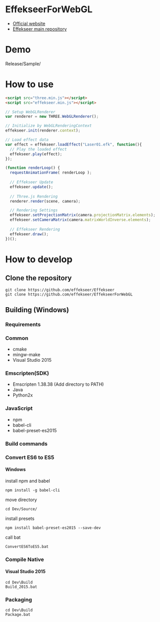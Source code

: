 # EffekseerForWebGL

- [Official website](http://effekseer.github.io)
- [Effekseer main repository](https://github.com/effekseer/Effekseer)

# Demo

Release/Sample/

# How to use

```html
<script src="three.min.js"></script>
<script src="effekseer.min.js"></script>
```

```js
// Setup WebGLRenderer
var renderer = new THREE.WebGLRenderer();

// Initialize by WebGLRenderingContext
effekseer.init(renderer.context);

// Load effect data
var effect = effekseer.loadEffect("Laser01.efk", function(){
  // Play the loaded effect
  effekseer.play(effect);
});

(function renderLoop() {
  requestAnimationFrame( renderLoop );
  
  // Effekseer Update
  effekseer.update();
  
  // Three.js Rendering
  renderer.render(scene, camera);

  // Rendering Settings
  effekseer.setProjectionMatrix(camera.projectionMatrix.elements);
  effekseer.setCameraMatrix(camera.matrixWorldInverse.elements);
  
  // Effekseer Rendering
  effekseer.draw();
})();

```

# How to develop

## Clone the repository

```
git clone https://github.com/effekseer/Effekseer
git clone https://github.com/effekseer/EffekseerForWebGL
```

## Building (Windows)

### Requirements

### Common

- cmake
- mingw-make
- Visual Studio 2015

### Emscripten(SDK)

- Emscripten 1.38.38 (Add directory to PATH)
- Java
- Python2x

### JavaScript

- npm
- babel-cli
- babel-preset-es2015

### Build commands

### Convert ES6 to ES5

#### Windows

install npm and babel

```
npm install -g babel-cli
```

move directory

```
cd Dev/Source/
```

install presets

```
npm install babel-preset-es2015 --save-dev
```

call bat

```
ConvertES6ToES5.bat
```

### Compile Native

#### Visual Studio 2015

```
cd Dev\Build
Build_2015.bat
```

### Packaging

```
cd Dev\Build
Package.bat
```

